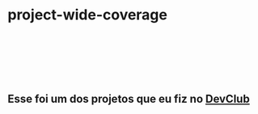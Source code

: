 <h1>project-wide-coverage<h1/>
 <br>
<br>
<h2>Esse foi um dos projetos que eu fiz no <a href="http://rodolfomori.com.br/devclub">DevClub<a/><h2/>

